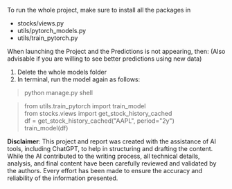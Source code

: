 To run the whole project, make sure to install all the packages in 
- stocks/views.py
- utils/pytorch_models.py
- utils/train_pytorch.py

When launching the Project and the Predictions is not appearing, then:
(Also advisable if you are willing to see better predictions using new data)

1. Delete the whole models folder
2. In terminal, run the model again as follows:

> python manage.py shell

> from utils.train_pytorch import train_model  
> from stocks.views import get_stock_history_cached  
> df = get_stock_history_cached("AAPL", period="2y")  
> train_model(df)  

**Disclaimer**: This project and report was created with the assistance of AI tools, including ChatGPT, to help in structuring and drafting the content. While the AI contributed to the writing process, all technical details, analysis, and final content have been carefully reviewed and validated by the authors. Every effort has been made to ensure the accuracy and reliability of the information presented. 
